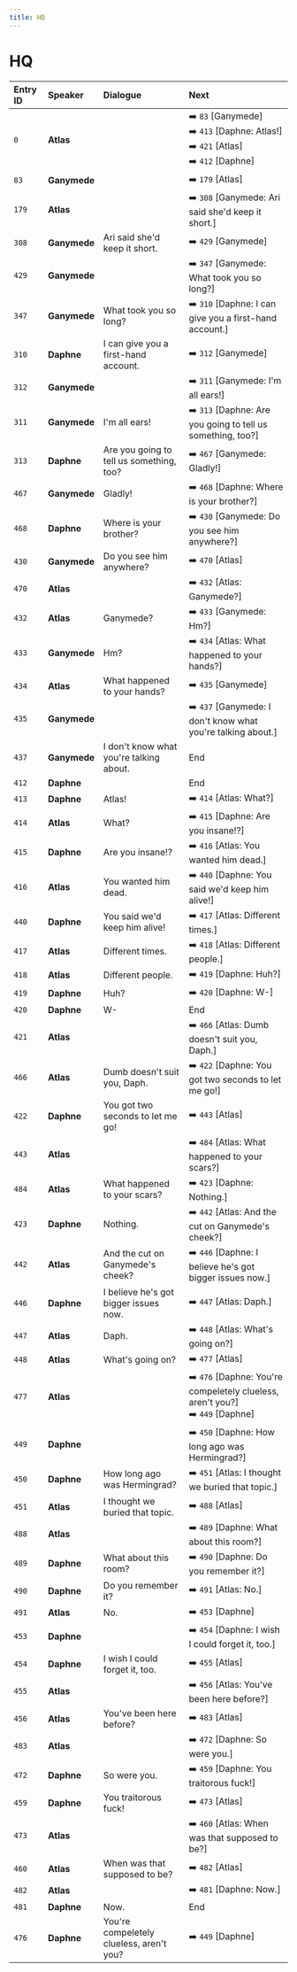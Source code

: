 ```yaml
---
title: HQ
---
```


# HQ


| Entry ID | Speaker | Dialogue | Next |
| :------- | :------ | :------- | :------------ |
| `0` | **Atlas** |  | ➡️ `83` \[Ganymede\]<br>➡️ `413` \[Daphne: Atlas\!\]<br>➡️ `421` \[Atlas\]<br>➡️ `412` \[Daphne\] |
| `83` | **Ganymede** |  | ➡️ `179` \[Atlas\] |
| `179` | **Atlas** |  | ➡️ `308` \[Ganymede: Ari said she'd keep it short\.\] |
| `308` | **Ganymede** | Ari said she'd keep it short\. | ➡️ `429` \[Ganymede\] |
| `429` | **Ganymede** |  | ➡️ `347` \[Ganymede: What took you so long?\] |
| `347` | **Ganymede** | What took you so long? | ➡️ `310` \[Daphne: I can give you a first\-hand account\.\] |
| `310` | **Daphne** | I can give you a first\-hand account\. | ➡️ `312` \[Ganymede\] |
| `312` | **Ganymede** |  | ➡️ `311` \[Ganymede: I'm all ears\!\] |
| `311` | **Ganymede** | I'm all ears\! | ➡️ `313` \[Daphne: Are you going to tell us something, too?\] |
| `313` | **Daphne** | Are you going to tell us something, too? | ➡️ `467` \[Ganymede: Gladly\!\] |
| `467` | **Ganymede** | Gladly\! | ➡️ `468` \[Daphne: Where is your brother?\] |
| `468` | **Daphne** | Where is your brother? | ➡️ `430` \[Ganymede: Do you see him anywhere?\] |
| `430` | **Ganymede** | Do you see him anywhere? | ➡️ `470` \[Atlas\] |
| `470` | **Atlas** |  | ➡️ `432` \[Atlas: Ganymede?\] |
| `432` | **Atlas** | Ganymede? | ➡️ `433` \[Ganymede: Hm?\] |
| `433` | **Ganymede** | Hm? | ➡️ `434` \[Atlas: What happened to your hands?\] |
| `434` | **Atlas** | What happened to your hands? | ➡️ `435` \[Ganymede\] |
| `435` | **Ganymede** |  | ➡️ `437` \[Ganymede: I don't know what you're talking about\.\] |
| `437` | **Ganymede** | I don't know what you're talking about\. | End |
| `412` | **Daphne** |  | End |
| `413` | **Daphne** | Atlas\! | ➡️ `414` \[Atlas: What?\] |
| `414` | **Atlas** | What? | ➡️ `415` \[Daphne: Are you insane\!?\] |
| `415` | **Daphne** | Are you insane\!? | ➡️ `416` \[Atlas: You wanted him dead\.\] |
| `416` | **Atlas** | You wanted him dead\. | ➡️ `440` \[Daphne: You said we'd keep him alive\!\] |
| `440` | **Daphne** | You said we'd keep him alive\! | ➡️ `417` \[Atlas: Different times\.\] |
| `417` | **Atlas** | Different times\. | ➡️ `418` \[Atlas: Different people\.\] |
| `418` | **Atlas** | Different people\. | ➡️ `419` \[Daphne: Huh?\] |
| `419` | **Daphne** | Huh? | ➡️ `420` \[Daphne: W\-\] |
| `420` | **Daphne** | W\- | End |
| `421` | **Atlas** |  | ➡️ `466` \[Atlas: Dumb doesn't suit you, Daph\.\] |
| `466` | **Atlas** | Dumb doesn't suit you, Daph\. | ➡️ `422` \[Daphne: You got two seconds to let me go\!\] |
| `422` | **Daphne** | You got two seconds to let me go\! | ➡️ `443` \[Atlas\] |
| `443` | **Atlas** |  | ➡️ `484` \[Atlas: What happened to your scars?\] |
| `484` | **Atlas** | What happened to your scars? | ➡️ `423` \[Daphne: Nothing\.\] |
| `423` | **Daphne** | Nothing\. | ➡️ `442` \[Atlas: And the cut on Ganymede's cheek?\] |
| `442` | **Atlas** | And the cut on Ganymede's cheek? | ➡️ `446` \[Daphne: I believe he's got bigger issues now\.\] |
| `446` | **Daphne** | I believe he's got bigger issues now\. | ➡️ `447` \[Atlas: Daph\.\] |
| `447` | **Atlas** | Daph\. | ➡️ `448` \[Atlas: What's going on?\] |
| `448` | **Atlas** | What's going on? | ➡️ `477` \[Atlas\] |
| `477` | **Atlas** |  | ➡️ `476` \[Daphne: You're compeletely clueless, aren't you?\]<br>➡️ `449` \[Daphne\] |
| `449` | **Daphne** |  | ➡️ `450` \[Daphne: How long ago was Hermingrad?\] |
| `450` | **Daphne** | How long ago was Hermingrad? | ➡️ `451` \[Atlas: I thought we buried that topic\.\] |
| `451` | **Atlas** | I thought we buried that topic\. | ➡️ `488` \[Atlas\] |
| `488` | **Atlas** |  | ➡️ `489` \[Daphne: What about this room?\] |
| `489` | **Daphne** | What about this room? | ➡️ `490` \[Daphne: Do you remember it?\] |
| `490` | **Daphne** | Do you remember it? | ➡️ `491` \[Atlas: No\.\] |
| `491` | **Atlas** | No\. | ➡️ `453` \[Daphne\] |
| `453` | **Daphne** |  | ➡️ `454` \[Daphne: I wish I could forget it, too\.\] |
| `454` | **Daphne** | I wish I could forget it, too\. | ➡️ `455` \[Atlas\] |
| `455` | **Atlas** |  | ➡️ `456` \[Atlas: You've been here before?\] |
| `456` | **Atlas** | You've been here before? | ➡️ `483` \[Atlas\] |
| `483` | **Atlas** |  | ➡️ `472` \[Daphne: So were you\.\] |
| `472` | **Daphne** | So were you\. | ➡️ `459` \[Daphne: You traitorous fuck\!\] |
| `459` | **Daphne** | You traitorous fuck\! | ➡️ `473` \[Atlas\] |
| `473` | **Atlas** |  | ➡️ `460` \[Atlas: When was that supposed to be?\] |
| `460` | **Atlas** | When was that supposed to be? | ➡️ `482` \[Atlas\] |
| `482` | **Atlas** |  | ➡️ `481` \[Daphne: Now\.\] |
| `481` | **Daphne** | Now\. | End |
| `476` | **Daphne** | You're compeletely clueless, aren't you? | ➡️ `449` \[Daphne\] |
